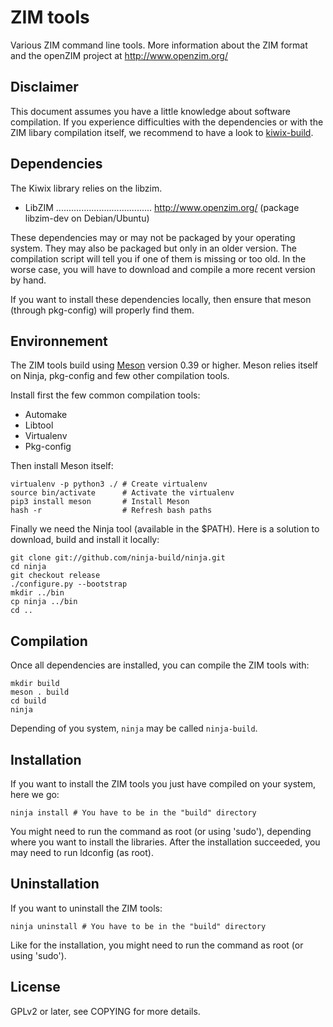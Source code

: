 ZIM tools
=============

Various ZIM command line tools. More information about the ZIM format
and the openZIM project at http://www.openzim.org/

Disclaimer
----------

This document assumes you have a little knowledge about software
compilation. If you experience difficulties with the dependencies or
with the ZIM libary compilation itself, we recommend to have a look to
[kiwix-build](https://github.com/kiwix/kiwix-build).

Dependencies
------------

The Kiwix library relies on the libzim.

* LibZIM ...................................... http://www.openzim.org/
(package libzim-dev on Debian/Ubuntu)

These dependencies may or may not be packaged by your operating
system. They may also be packaged but only in an older version. The
compilation script will tell you if one of them is missing or too old.
In the worse case, you will have to download and compile a more recent
version by hand.

If you want to install these dependencies locally, then ensure that
meson (through pkg-config) will properly find them.

Environnement
-------------

The ZIM tools build using [Meson](http://mesonbuild.com/) version 0.39
or higher. Meson relies itself on Ninja, pkg-config and few other
compilation tools.

Install first the few common compilation tools:
* Automake
* Libtool
* Virtualenv
* Pkg-config

Then install Meson itself:
```
virtualenv -p python3 ./ # Create virtualenv
source bin/activate      # Activate the virtualenv
pip3 install meson       # Install Meson
hash -r                  # Refresh bash paths
```

Finally we need the Ninja tool (available in the $PATH). Here is a
solution to download, build and install it locally:

```
git clone git://github.com/ninja-build/ninja.git
cd ninja
git checkout release
./configure.py --bootstrap
mkdir ../bin
cp ninja ../bin
cd ..
```

Compilation
-----------

Once all dependencies are installed, you can compile the ZIM tools
with:
```
mkdir build
meson . build
cd build
ninja
```

Depending of you system, `ninja` may be called `ninja-build`.

Installation
------------

If you want to install the ZIM tools you just have compiled on your
system, here we go:

```
ninja install # You have to be in the "build" directory
```

You might need to run the command as root (or using 'sudo'), depending
where you want to install the libraries. After the installation
succeeded, you may need to run ldconfig (as root).

Uninstallation
------------

If you want to uninstall the ZIM tools:

```
ninja uninstall # You have to be in the "build" directory
```

Like for the installation, you might need to run the command as root
(or using 'sudo').

License
-------

GPLv2 or later, see COPYING for more details.